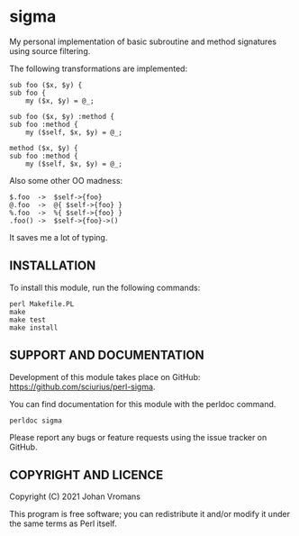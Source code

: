 # sigma

My personal implementation of basic subroutine and method signatures
using source filtering.

The following transformations are implemented:

    sub foo ($x, $y) {
    sub foo {
        my ($x, $y) = @_;

    sub foo ($x, $y) :method {
    sub foo :method {
        my ($self, $x, $y) = @_;

    method ($x, $y) {
    sub foo :method {
        my ($self, $x, $y) = @_;

Also some other OO madness:

    $.foo  ->  $self->{foo}
    @.foo  ->  @{ $self->{foo} }
    %.foo  ->  %{ $self->{foo} }
    .foo() ->  $self->{foo}->()

It saves me a lot of typing.

## INSTALLATION

To install this module, run the following commands:

	perl Makefile.PL
	make
	make test
	make install

## SUPPORT AND DOCUMENTATION

Development of this module takes place on GitHub:
https://github.com/sciurius/perl-sigma.

You can find documentation for this module with the perldoc command.

    perldoc sigma

Please report any bugs or feature requests using the issue tracker on
GitHub.

## COPYRIGHT AND LICENCE

Copyright (C) 2021 Johan Vromans

This program is free software; you can redistribute it and/or modify it
under the same terms as Perl itself.

